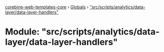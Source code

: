 [corebine-web-templates-core](../README.md) › [Globals](../globals.md) › ["src/scripts/analytics/data-layer/data-layer-handlers"](_src_scripts_analytics_data_layer_data_layer_handlers_.md)

# Module: "src/scripts/analytics/data-layer/data-layer-handlers"


